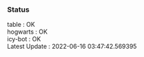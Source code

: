 ### Status


table : OK  
hogwarts : OK  
icy-bot : OK  
Latest Update : 2022-06-16 03:47:42.569395
